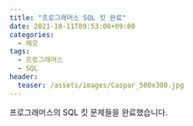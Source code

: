 ```yaml
---
title: "프로그래머스 SQL 킷 완료"
date: 2021-10-11T09:53:00+09:00
categories:
  - 메모
tags:
  - 프로그래머스
  - SQL
header:
  teaser: /assets/images/Caspar_500x300.jpg
---
```


프로그래머스의 SQL 킷 문제들을 완료했습니다.

<img src="{{ site.url }}{{ site.baseurl }}/assets/images/sql_small.png" alt="" >
